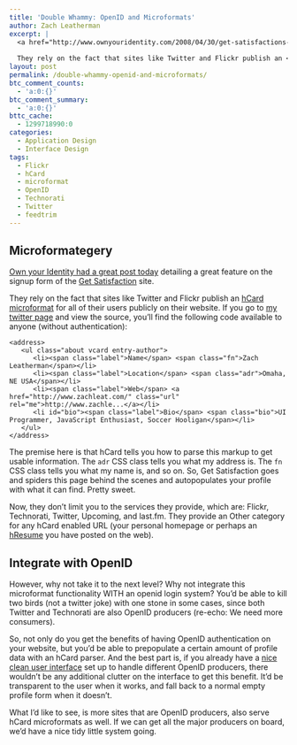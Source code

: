 ```yaml
---
title: 'Double Whammy: OpenID and Microformats'
author: Zach Leatherman
excerpt: |
  <a href="http://www.ownyouridentity.com/2008/04/30/get-satisfactions-nice-import-profile-feature/">Own your Identity had a great post today</a> detailing a great feature on the signup form of the <a href="http://getsatisfaction.com/people/new">Get Satisfaction</a> site.
  
  They rely on the fact that sites like Twitter and Flickr publish an <a href="http://microformats.org/wiki/hcard">hCard microformat</a> for all of their users publicly on their website.
layout: post
permalink: /double-whammy-openid-and-microformats/
btc_comment_counts:
  - 'a:0:{}'
btc_comment_summary:
  - 'a:0:{}'
bttc_cache:
  - 1299718990:0
categories:
  - Application Design
  - Interface Design
tags:
  - Flickr
  - hCard
  - microformat
  - OpenID
  - Technorati
  - Twitter
  - feedtrim
---
```


## Microformategery

[Own your Identity had a great post today](http://www.ownyouridentity.com/2008/04/30/get-satisfactions-nice-import-profile-feature/) detailing a great feature on the signup form of the [Get Satisfaction](http://getsatisfaction.com/people/new) site.

They rely on the fact that sites like Twitter and Flickr publish an [hCard microformat](http://microformats.org/wiki/hcard) for all of their users publicly on their website.  If you go to [my twitter page](http://twitter.com/zachleat/) and view the source, you’ll find the following code available to anyone (without authentication):

    <address>
       <ul class="about vcard entry-author">
          <li><span class="label">Name</span> <span class="fn">Zach Leatherman</span></li>
          <li><span class="label">Location</span> <span class="adr">Omaha, NE USA</span></li>
          <li><span class="label">Web</span> <a href="http://www.zachleat.com/" class="url" rel="me">http://www.zachle...</a></li>
          <li id="bio"><span class="label">Bio</span> <span class="bio">UI Programmer, JavaScript Enthusiast, Soccer Hooligan</span></li>
       </ul>
    </address>

The premise here is that hCard tells you how to parse this markup to get usable information.  The `adr` CSS class tells you what my address is.  The `fn` CSS class tells you what my name is, and so on.  So, Get Satisfaction goes and spiders this page behind the scenes and autopopulates your profile with what it can find.  Pretty sweet.

Now, they don’t limit you to the services they provide, which are: Flickr, Technorati, Twitter, Upcoming, and last.fm.  They provide an Other category for any hCard enabled URL (your personal homepage or perhaps an [hResume](http://microformats.org/wiki/hresume) you have posted on the web).

## Integrate with OpenID

However, why not take it to the next level?  Why not integrate this microformat functionality WITH an openid login system?  You’d be able to kill two birds (not a twitter joke) with one stone in some cases, since both Twitter and Technorati are also OpenID producers (re-echo: We need more consumers).

So, not only do you get the benefits of having OpenID authentication on your website, but you’d be able to prepopulate a certain amount of profile data with an hCard parser.  And the best part is, if you already have a [nice clean user interface](http://remysharp.com/2008/04/24/stop-using-openid-why-how/) set up to handle different OpenID producers, there wouldn’t be any additional clutter on the interface to get this benefit.  It’d be transparent to the user when it works, and fall back to a normal empty profile form when it doesn’t.

What I’d like to see, is more sites that are OpenID producers, also serve hCard microformats as well.  If we can get all the major producers on board, we’d have a nice tidy little system going.